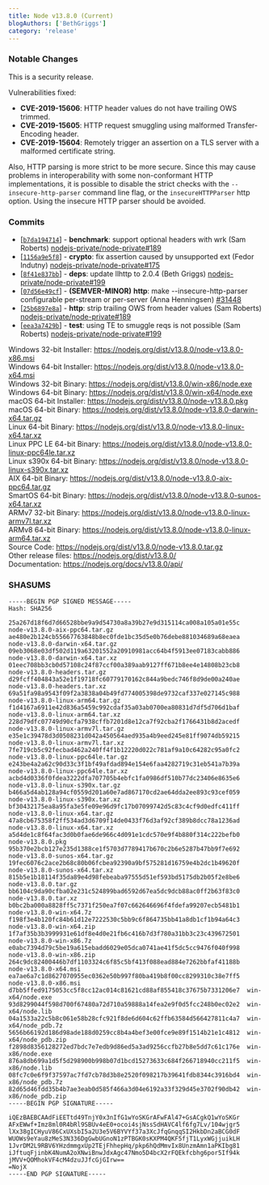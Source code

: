 ```yaml
---
title: Node v13.8.0 (Current)
blogAuthors: ['BethGriggs']
category: 'release'
---
```


### Notable Changes

This is a security release.

Vulnerabilities fixed:
* **CVE-2019-15606**: HTTP header values do not have trailing OWS trimmed.
* **CVE-2019-15605**: HTTP request smuggling using malformed Transfer-Encoding header.
* **CVE-2019-15604**: Remotely trigger an assertion on a TLS server with a malformed certificate string.

Also, HTTP parsing is more strict to be more secure. Since this may
cause problems in interoperability with some non-conformant HTTP
implementations, it is possible to disable the strict checks with the
`--insecure-http-parser` command line flag, or the `insecureHTTPParser`
http option. Using the insecure HTTP parser should be avoided.

### Commits

* [[`b7da194714`](https://github.com/nodejs/node/commit/b7da194714)] - **benchmark**: support optional headers with wrk (Sam Roberts) [nodejs-private/node-private#189](https://github.com/nodejs-private/node-private/pull/189)
* [[`1156a9e5f8`](https://github.com/nodejs/node/commit/1156a9e5f8)] - **crypto**: fix assertion caused by unsupported ext (Fedor Indutny) [nodejs-private/node-private#175](https://github.com/nodejs-private/node-private/pull/175)
* [[`8f41e837bb`](https://github.com/nodejs/node/commit/8f41e837bb)] - **deps**: update llhttp to 2.0.4 (Beth Griggs) [nodejs-private/node-private#199](https://github.com/nodejs-private/node-private/pull/199)
* [[`07d56e49cf`](https://github.com/nodejs/node/commit/07d56e49cf)] - **(SEMVER-MINOR)** **http**: make --insecure-http-parser configurable per-stream or per-server (Anna Henningsen) [#31448](https://github.com/nodejs/node/pull/31448)
* [[`25b6897e8a`](https://github.com/nodejs/node/commit/25b6897e8a)] - **http**: strip trailing OWS from header values (Sam Roberts) [nodejs-private/node-private#189](https://github.com/nodejs-private/node-private/pull/189)
* [[`eea3a7429b`](https://github.com/nodejs/node/commit/eea3a7429b)] - **test**: using TE to smuggle reqs is not possible (Sam Roberts) [nodejs-private/node-private#199](https://github.com/nodejs-private/node-private/pull/199)

Windows 32-bit Installer: https://nodejs.org/dist/v13.8.0/node-v13.8.0-x86.msi<br>
Windows 64-bit Installer: https://nodejs.org/dist/v13.8.0/node-v13.8.0-x64.msi<br>
Windows 32-bit Binary: https://nodejs.org/dist/v13.8.0/win-x86/node.exe<br>
Windows 64-bit Binary: https://nodejs.org/dist/v13.8.0/win-x64/node.exe<br>
macOS 64-bit Installer: https://nodejs.org/dist/v13.8.0/node-v13.8.0.pkg<br>
macOS 64-bit Binary: https://nodejs.org/dist/v13.8.0/node-v13.8.0-darwin-x64.tar.gz<br>
Linux 64-bit Binary: https://nodejs.org/dist/v13.8.0/node-v13.8.0-linux-x64.tar.xz<br>
Linux PPC LE 64-bit Binary: https://nodejs.org/dist/v13.8.0/node-v13.8.0-linux-ppc64le.tar.xz<br>
Linux s390x 64-bit Binary: https://nodejs.org/dist/v13.8.0/node-v13.8.0-linux-s390x.tar.xz<br>
AIX 64-bit Binary: https://nodejs.org/dist/v13.8.0/node-v13.8.0-aix-ppc64.tar.gz<br>
SmartOS 64-bit Binary: https://nodejs.org/dist/v13.8.0/node-v13.8.0-sunos-x64.tar.xz<br>
ARMv7 32-bit Binary: https://nodejs.org/dist/v13.8.0/node-v13.8.0-linux-armv7l.tar.xz<br>
ARMv8 64-bit Binary: https://nodejs.org/dist/v13.8.0/node-v13.8.0-linux-arm64.tar.xz<br>
Source Code: https://nodejs.org/dist/v13.8.0/node-v13.8.0.tar.gz<br>
Other release files: https://nodejs.org/dist/v13.8.0/<br>
Documentation: https://nodejs.org/docs/v13.8.0/api/

### SHASUMS

```
-----BEGIN PGP SIGNED MESSAGE-----
Hash: SHA256

25a267d18f6d7d66528bbe9a9d54730a8a39b27e9d315114ca008a105a01e55c  node-v13.8.0-aix-ppc64.tar.gz
ae480e2b124cb55667763848b8ec0fde1bc35d5e0b76debe881034689a68eaea  node-v13.8.0-darwin-x64.tar.gz
09eb3068e03df502d119a63201552a20910981acc64b4f5913ee07183cabb886  node-v13.8.0-darwin-x64.tar.xz
01eec708bb3cb0d57108c24f87ccf00a389aab9127ff671b8ee4e14808b23cb8  node-v13.8.0-headers.tar.gz
d29fcff404843a52e1f19718fc60779170162c844a9bedc746f8d9de00a240ae  node-v13.8.0-headers.tar.xz
69a51fa98a9543f09f2a3838a04b49fd774005398de9732caf337e027145c988  node-v13.8.0-linux-arm64.tar.gz
f1d4167a6911e42d836a5459c992cdaf35a03ab0700ea80831d7df5d706d1baf  node-v13.8.0-linux-arm64.tar.xz
228d79dfc07749d90cfa7938cffb7201d8e12ca7f92cba2f1766431b8d2acedf  node-v13.8.0-linux-armv7l.tar.gz
e35e1c39478d3d0508231d042a450564aed935a4b9eed245e81ff9074db59215  node-v13.8.0-linux-armv7l.tar.xz
7fe719cb5c92fecbad462a240ff4f1b12220d022c781af9a10c64282c95a0fc2  node-v13.8.0-linux-ppc64le.tar.gz
e243be4a2a62c90d33c3f1bf49afdad894e154e6faa4282719c31eb541a7b39a  node-v13.8.0-linux-ppc64le.tar.xz
acbd4d0336f0fdea3222dfa707705b4ebfc1fa0986df510b77dc23406e8635e6  node-v13.8.0-linux-s390x.tar.gz
b466a5d4ab128a94cf0559d201a60e7ad867170cd2ae64dda2ee893c93cef059  node-v13.8.0-linux-s390x.tar.xz
bf30432175ea8a95fa3e5fe09e96d9fc17b07099742d5c83c4cf9d0edfc411ff  node-v13.8.0-linux-x64.tar.gz
47a8cb675358f2ff534ad3d6709f14de0433f76d3af92cf389b8dcc78a1236ad  node-v13.8.0-linux-x64.tar.xz
a5d4de1c8f64fac3d0b0fae6de966c4d091e1cdc570e9f4b880f314c222befb0  node-v13.8.0.pkg
95b370e2bcb127e235d1388ce1f5703d7789417b670c2b6e5287b47bb9f7e692  node-v13.8.0-sunos-x64.tar.gz
19fec6076c2ace2b68c80b06fcbea92390a9bf575281d16759e4b2dc1b49620f  node-v13.8.0-sunos-x64.tar.xz
815b5e1b18114f35da89e4d98febeaba97555d51ef593bd5175db2b05f2e8be6  node-v13.8.0.tar.gz
bb6104c9da90cfba02e231c524899bad6592d67ea5dc9dcb88ac0ff2b63f83c0  node-v13.8.0.tar.xz
b0bc2ba000a8828ff5c7371f250ea7f07c662646696f4fdefa99207ecb5481b1  node-v13.8.0-win-x64.7z
f198f3e4b120fc84b61d12e7222530c5bb9c6f864735bb41a8db1cf1b94a64c3  node-v13.8.0-win-x64.zip
1f7af35b3b3999931e61df8e4d0e21fb6c416b7d3f780a31bb3c23c439672501  node-v13.8.0-win-x86.7z
e0abc7394d79c5be19a615ebadd6029e05dca0741ae41f5dc5cc9476f040f998  node-v13.8.0-win-x86.zip
264c9dc82400446b7df1103324c6f85c5bf413f088ead884e7262bbfaf41188b  node-v13.8.0-x64.msi
ea7ae6a7c1d8627070955ec0362e50b997f80ba419b8f00cc8299310c38e7ff5  node-v13.8.0-x86.msi
d7bb5ffed9175053cc5f8cc12ac014c81621cd88af855418c37675b7331206e7  win-x64/node.exe
93d8299044f598d700f67480a72d710a59888a14fea2e9f0d5fcc248b0ec02e2  win-x64/node.lib
04a1533a22c5b8c061e58b28cfc921f8de6d604c62ffb63584d566427811c4a7  win-x64/node_pdb.7z
5656b66192d186d98ade188d0259cc8b4a4bef3e00fce9e89f1514b21e1c4812  win-x64/node_pdb.zip
f2898d8356128272ed7bdc7e7edb9d86ed5a3ad9256ccfb27b8e5dd7c61c176e  win-x86/node.exe
876a8db699a1d5f5d298900b998b07d1bcd15273633c684f266718940cc211f5  win-x86/node.lib
08fc7c0e6f9f37597ac7fd7cb78d3b8e2520f098217b39641fdb8344c3916bd4  win-x86/node_pdb.7z
82d65d46fdd35b4b7ae3eab0d585f466a3d04e6192a33f329d45e3702f90db42  win-x86/node_pdb.zip
-----BEGIN PGP SIGNATURE-----

iQEzBAEBCAAdFiEETtd49TnjY0x3nIfG1wYoSKGrAFwFAl47+GsACgkQ1wYoSKGr
AFxEWwf+Imz8ml0R4bRl9SBUv4eE0+ocoi4sjNssSdHAVC4lf6fg7Lv/104wjgr5
lXx38gICHyuV86CxUXsbI5a2U3e5V6BYVYf37a3XcJfqGnqqSI2HkbDn2aBCG0dF
WUOWs9eYau8zMeS3N336DgGwbUGnoN1zPTBGK0sKXPM4QKF5fjT1LyxWGjjuikLH
1JvrDM2L9RBV6YHzdmmgxUp2TEjFhhepHq/pkp6hQdMmvIx8UnzmAmn1aPKIbg81
iJftuqFjinbK4NumA2oXNwiBnwJdxAgc47Nmo5D4bcX2rFQEkfcbhg6por5If94k
jMVV+QOMhokVF4cM4dzuJJfcGjGIrw==
=NojX
-----END PGP SIGNATURE-----

```
